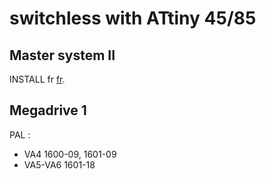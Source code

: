 # switchless with ATtiny 45/85

## Master system II
INSTALL fr [fr](INSTALL.fr.md).


## Megadrive 1

PAL :
- VA4 1600-09, 1601-09
- VA5-VA6 1601-18
